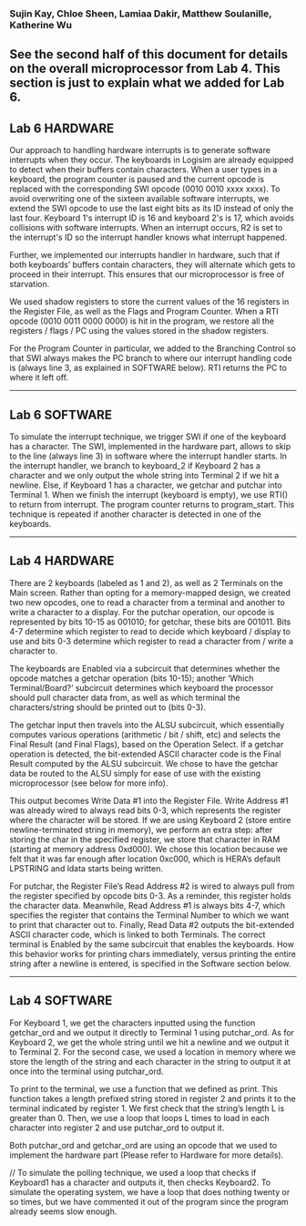 ### Sujin Kay, Chloe Sheen, Lamiaa Dakir, Matthew Soulanille, Katherine Wu

See the second half of this document for details on the overall microprocessor from Lab 4. This section is just to explain what we added for Lab 6.
-----------------------------------------------------------------------------------------------------------------------------
Lab 6 HARDWARE
-----------------------------------------------------------------------------------------------------------------------------
Our approach to handling hardware interrupts is to generate software interrupts when they occur. The keyboards in Logisim are already equipped to detect when their buffers contain characters. When a user types in a keyboard, the program counter is paused and the current opcode is replaced with the corresponding SWI opcode (0010 0010 xxxx xxxx). To avoid overwriting one of the sixteen available software interrupts, we extend the SWI opcode to use the last eight bits as its ID instead of only the last four. Keyboard 1's interrupt ID is 16 and keyboard 2's is 17, which avoids collisions with software interrupts. When an interrupt occurs, R2 is set to the interrupt's ID so the interrupt handler knows what interrupt happened.

Further, we implemented our interrupts handler in hardware, such that if both keyboards’ buffers contain characters, they will alternate which gets to proceed in their interrupt. This ensures that our microprocessor is free of starvation. 

We used shadow registers to store the current values of the 16 registers in the Register File, as well as the Flags and Program Counter. When a RTI opcode (0010 0011 0000 0000) is hit in the program, we restore all the registers / flags / PC using the values stored in the shadow registers. 

For the Program Counter in particular, we added to the Branching Control so that SWI always makes the PC branch to where our interrupt handling code is (always line 3, as explained in SOFTWARE below). RTI returns the PC to where it left off.

-----------------------------------------------------------------------------------------------------------------------------
Lab 6 SOFTWARE
----------------------------------------------------------------------------------------------------------------------------
To simulate the interrupt technique, we trigger SWI if one of the keyboard has a character. The SWI, implemented in the hardware part, allows to skip to the line (always line 3) in software where the interrupt handler starts. In the interrupt handler, we branch to keyboard_2 if Keyboard 2 has a character and we only output the whole string into Terminal 2 if we hit a newline. Else, if Keyboard 1 has a character, we getchar and putchar into Terminal 1. When we finish the interrupt (keyboard is empty), we use RTI() to return from interrupt. The program counter returns to program_start. This technique is repeated if another character is detected in one of the keyboards. 

-----------------------------------------------------------------------------------------------------------------------------
Lab 4 HARDWARE
-----------------------------------------------------------------------------------------------------------------------------
There are 2 keyboards (labeled as 1 and 2), as well as 2 Terminals on the Main screen. Rather than opting for a memory-mapped design, we created two new opcodes, one to read a character from a terminal and another to write a character to a display. For the putchar operation, our opcode is represented by bits 10-15 as 001010; for getchar, these bits are 001011. Bits 4-7 determine which register to read to decide which keyboard / display to use and bits 0-3 determine which register to read a character from / write a character to.

The keyboards are Enabled via a subcircuit that determines whether the opcode matches a getchar operation (bits 10-15); another ‘Which Terminal/Board?’ subcircuit determines which keyboard the processor should pull character data from, as well as which terminal the characters/string should be printed out to (bits 0-3). 

The getchar input then travels into the ALSU subcircuit, which essentially computes various operations (arithmetic / bit / shift, etc) and selects the Final Result (and Final Flags), based on the Operation Select. If a getchar operation is detected, the bit-extended ASCII character code is the Final Result computed by the ALSU subcircuit. We chose to have the getchar data be routed to the ALSU simply for ease of use with the existing microprocessor (see below for more info). 

This output becomes Write Data #1 into the Register File. Write Address #1 was already wired to always read bits 0-3, which represents the register where the character will be stored. If we are using Keyboard 2 (store entire newline-terminated string in memory), we perform an extra step: after storing the char in the specified register, we store that character in RAM (starting at memory address 0xd000). We chose this location because we felt that it was far enough after location 0xc000, which is HERA’s default LPSTRING and ldata starts being written. 

For putchar, the Register File’s Read Address #2 is wired to always pull from the register specified by opcode bits 0-3. As a reminder, this register holds the character data. Meanwhile, Read Address #1 is always bits 4-7, which specifies the register that contains the Terminal Number to which we want to print that character out to. Finally, Read Data #2 outputs the bit-extended ASCII character code, which is linked to both Terminals. The correct terminal is Enabled by the same subcircuit that enables the keyboards. How this behavior works for printing chars immediately, versus printing the entire string after a newline is entered, is specified in the Software section below. 

----------------------------------------------------------------------------------------------------------------------------
Lab 4 SOFTWARE
-----------------------------------------------------------------------------------------------------------------------------
For Keyboard 1, we get the characters inputted using the function getchar_ord and we output it directly to Terminal 1 using putchar_ord. As for Keyboard 2, we get the whole string until we hit a newline and we output it to Terminal 2. For the second case, we used a location in memory where we store the length of the string and each character in the string to output it at once into the terminal using putchar_ord.

To print to the terminal, we use a function that we defined as print. This function takes a length prefixed string stored in register 2 and prints it to the terminal indicated by register 1. We first check that the string’s length L is greater than 0. Then, we use a loop that loops L times to load in each character into register 2 and use putchar_ord to output it.

Both putchar_ord and getchar_ord are using an opcode that we used to implement the hardware part (Please refer to Hardware for more details).

// To simulate the polling technique, we used a loop that checks if Keyboard1 has a character and outputs it, then checks Keyboard2. To simulate the operating system, we have a loop that does nothing twenty or so times, but we have commented it out of the program since the program already seems slow enough.
